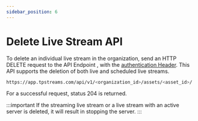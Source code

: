 ```yaml
---
sidebar_position: 6
---
```


# Delete Live Stream API

To delete an individual live stream in the organization, send an HTTP DELETE request to the API Endpoint , with the [authentication Header](../server-api/authentication.md). This API supports the deletion of both live and scheduled live streams. 


```bash
https://app.tpstreams.com/api/v1/<organization_id>/assets/<asset_id>/
```
For a successful request, status 204 is returned.

:::important
 If the streaming live stream or a live stream with an active server is deleted, it will result in stopping the server.
:::
